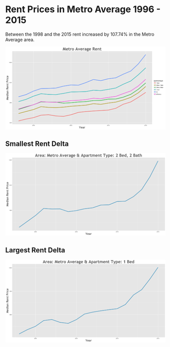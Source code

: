 Rent Prices in Metro Average 1996 - 2015
================

Between the 1998 and the 2015 rent increased by 107.74% in the Metro Average area.

![](../images/metroaverage.png)

Smallest Rent Delta
-------------------

![](../images/rentDecrease/metroaverage.png)

Largest Rent Delta
------------------

![](../images/rentIncrease/metroaverage.png)
